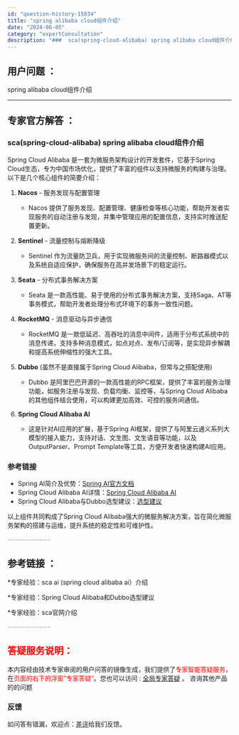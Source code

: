 ```yaml
---
id: "question-history-15034"
title: "spring alibaba cloud组件介绍"
date: "2024-06-05"
category: "expertConsultation"
description: "###  sca(spring-cloud-alibaba) spring alibaba cloud组件介绍Spring Cloud Alibaba 是一套为微服务架构设计的开发套件，它基于Spring Cloud生态，专为中国市场优化，提供了丰富的组件以支持微服务的构建与治理。以下是几个核心组件"
---
```


## 用户问题 ： 
 spring alibaba cloud组件介绍  

---------------
## 专家官方解答 ：

###  sca(spring-cloud-alibaba) spring alibaba cloud组件介绍

Spring Cloud Alibaba 是一套为微服务架构设计的开发套件，它基于Spring Cloud生态，专为中国市场优化，提供了丰富的组件以支持微服务的构建与治理。以下是几个核心组件的简要介绍：

1. **Nacos** - 服务发现与配置管理
   - Nacos 提供了服务发现、配置管理、健康检查等核心功能，帮助开发者实现服务的自动注册与发现，并集中管理应用的配置信息，支持实时推送配置更新。

2. **Sentinel** - 流量控制与熔断降级
   - Sentinel 作为流量防卫兵，用于实现微服务间的流量控制、断路器模式以及系统自适应保护，确保服务在高并发场景下的稳定运行。

3. **Seata** - 分布式事务解决方案
   - Seata 是一款高性能、易于使用的分布式事务解决方案，支持Saga、AT等事务模式，帮助开发者处理分布式环境下的事务一致性问题。

4. **RocketMQ** - 消息驱动与异步通信
   - RocketMQ 是一款低延迟、高吞吐的消息中间件，适用于分布式系统中的消息传递，支持多种消息模式，如点对点、发布/订阅等，是实现异步解耦和提高系统伸缩性的强大工具。

5. **Dubbo** (虽然不是直接属于Spring Cloud Alibaba，但常与之搭配使用)
   - Dubbo 是阿里巴巴开源的一款高性能的RPC框架，提供了丰富的服务治理功能，如服务注册与发现、负载均衡、监控等，与Spring Cloud Alibaba的其他组件结合使用，可以构建更加高效、可控的服务间通信。

6. **Spring Cloud Alibaba AI**
   - 这是针对AI应用的扩展，基于Spring AI框架，提供了与阿里云通义系列大模型的接入能力，支持对话、文生图、文生语音等功能，以及OutputParser、Prompt Template等工具，方便开发者快速构建AI应用。

### 参考链接
- Spring AI简介及优势：[Spring AI官方文档](https://docs.spring.io/spring-ai/docs/0.8.1/)
- Spring Cloud Alibaba AI详情：[Spring Cloud Alibaba AI](https://sca.aliyun.com)
- Spring Cloud Alibaba与Dubbo选型建议：[选型建议](https://link-to-some-article-if-available)

以上组件共同构成了Spring Cloud Alibaba强大的微服务解决方案，旨在简化微服务架构的搭建与运维，提升系统的稳定性和可维护性。


<font color="#949494">---------------</font> 


## 参考链接 ：

*专家经验：sca ai (spring cloud alibaba ai）介绍 
 
 *专家经验：Spring Cloud Alibaba和Dubbo选型建议 
 
 *专家经验：sca官网介绍 


 <font color="#949494">---------------</font> 
 


## <font color="#FF0000">答疑服务说明：</font> 

本内容经由技术专家审阅的用户问答的镜像生成，我们提供了<font color="#FF0000">专家智能答疑服务</font>，在<font color="#FF0000">页面的右下的浮窗”专家答疑“</font>。您也可以访问 : [全局专家答疑](https://answer.opensource.alibaba.com/docs/intro) 。 咨询其他产品的的问题

### 反馈
如问答有错漏，欢迎点：[差评](https://ai.nacos.io/user/feedbackByEnhancerGradePOJOID?enhancerGradePOJOId=15100)给我们反馈。
